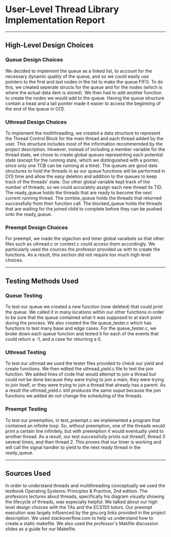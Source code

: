 # User-Level Thread Library Implementation Report
-------------------------------------------------------------------------------
## High-Level Design Choices

### Queue Design Choices
We decided to implement the queue as a linked list, to account for the necessary dynamic quality of the queue, and so we could easily use pointers to the first and last nodes in the list to make the queue FIFO.  To do this, we created seperate structs for the queue and for the nodes (which is where the actual data item is stored).  We then had to add another function to create the nodes we would add to the queue. Having the queue structure contain a head and a tail pointer made it easier to access the beginning of the end of the queue in O(1). 

### Uthread Design Choices
To implement the multithreading, we created a data structure to represent the Thread Control Block for the main thread and each thread added by the user.  This structure includes most of the information recommemded by the project description.  However, instead of including a member variable for the thread state, we chose to create global queues representing each potential state (except for the running state, which we distinguished with a pointer, since only one TCB can be running at a time). The queues are good data structures to hold the threads in as our queue functions will be performed in O(1) time and allow the easy deletion and addition to the queues to keep track of the threads' state.
Our other global variable kept track of the number of threads, so we could accurately assign each new thread its TID. The ready_queue holds the threads that are ready to become the next current running thread. The zombie_queue holds the threads that returned successfully from their function call. The blocked_queue holds the threads that are waiting for the joined child to complete before they can be pushed onto the ready_queue.

### Preempt Design Choices
For preempt, we made the sigaction and timer global varaibels so that other files such as uthread.c or context.c could access them accordingly. We particularly used the cources the professor provided us with to create the functions. As a result, this section did not require too much high level choices.

-------------------------------------------------------------------------------
## Testing Methods Used

### Queue Testing
To test our queue we created a new function (now deleted) that could print the queue.  We called it in many locations within our other functions in order to be sure that the queue contained what it was supposed to at each point during the process. We also created the file queue_tester.c which has functions to test many base and edge cases. For the queue_tester.c, we broke down each queue function and tested it for each of the events that could return a -1, and a case for returning a 0.

### Uthread Testing
To test our uthread we used the tester files provided to check our yield and create functions. We then edited the uthread_yield.c file to test the join function. We added lines of code that would attempt to join a thread but could not be done because they were trying to join a main, they were trying to join itself, or they were trying to join a thread that already has a parent. As a result the uthread_yield.c still produces the same ouput because the join functions we added do not change the scheduling of the threads. 

### Preempt Testing
To test our preemption, in test_preempt.c we implemented a program that contained an infinite loop.  So, without preemption, one of the threads would print a certain line infinitely, but with preemption it would eventually yield to another thread. As a result, our test successfully prints out thread1, thread 3 several times, and then thread 2. This proves that our timer is working and will call the signal handler to yield to the next ready thread in the ready_queue.

-------------------------------------------------------------------------------
## Sources Used
In order to understand threads and multithreading conceptually we used the textbook Operating Systems: Principles & Practice, 2nd edition. The professors lectures about threads, specifically his diagram visually showing the lifecycle of threads, was especially helpful. We talked about our high level design choices with the TAs and the ECS150 tutors. Our preempt execution was largely influenced by the gnu.org links provided in the project description. We used stackoverflow.com to help us understand how to create a static makefile. We also used the professor's Makfile discussion slides as a guide for our Makefile.